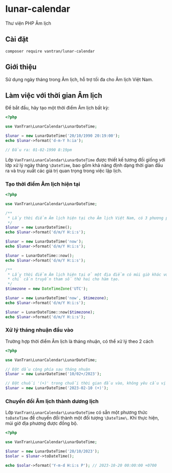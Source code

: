 # lunar-calendar
Thư viện PHP Âm lịch

## Cài đặt
`composer require vantran/lunar-calendar`

## Giới thiệu
Sử dụng ngày tháng trong Âm lịch, hỗ trợ tối đa cho Âm lịch Việt Nam.

## Làm việc với thời gian Âm lịch
Để bắt đầu, hãy tạo một thời điểm Âm lịch bất kỳ:
```php
<?php

use VanTran\LunarCalendar\LunarDateTime;

$lunar = new LunarDateTime('20/10/1990 20:19:00');
echo $lunar->format('d-m-Y h:ia');

// Đầu ra: 01-02-1990 8:19pm
```
Lớp `VanTran\LunarCalendar\LunarDateTime` được thiết kế tương đối giống với lớp xử lý ngày tháng `\DateTime`, bao gồm khả năng định dạng thời gian đầu ra và truy xuất các giá trị quan trọng trong việc lập lịch.

### Tạo thời điểm Âm lịch hiện tại
```php
<?php

use VanTran\LunarCalendar\LunarDateTime;

/**
 * Lấy thời điểm Âm lịch hiện tại cho Âm lịch Việt Nam, có 3 phương pháp tùy chọn
 */
$lunar = new LunarDateTime();
echo $lunar->format('d/m/Y H:i:s');

$lunar = new LunarDateTime('now');
echo $lunar->format('d/m/Y H:i:s');

$lunar = LunarDateTime::now();
echo $lunar->format('d/m/Y H:i:s');

/**
 * Lấy thời điểm Âm lịch hiện tại ở một địa điểm có múi giờ khác với múi giờ Việt Nam,
 * chỉ cần truyền tham số thứ hai cho hàm tạo.
 */
$timezone = new DateTimeZone('UTC');

$lunar = new LunarDateTime('now', $timezone);
echo $lunar->format('d/m/Y H:i:s');

$lunar = LunarDateTime::now($timezone);
echo $lunar->format('d/m/Y H:i:s');
```

### Xử lý tháng nhuận đầu vào
Trường hợp thời điểm Âm lịch là tháng nhuận, có thể xử lý theo 2 cách

```php
<?php

use VanTran\LunarCalendar\LunarDateTime;

// Đặt dấu cộng phía sau tháng nhuận
$lunar = new LunarDateTime('10/02+/2023');

// Đặt chuối '(+)' trong chuỗi thời gian đầu vào, không yêu cầu vị trí cụ thể
$lunar = new LunarDateTime('2023-02-10 (+)');
```

### Chuyển đổi Âm lịch thành dương lịch
Lớp `VanTran\LunarCalendar\LunarDateTime` có sẵn một phương thức `toDateTime` để chuyển đổi thành một đối tượng `\DateTime\`. Khi thực hiện, múi giờ địa phương được đồng bộ.

```php
<?php

use VanTran\LunarCalendar\LunarDateTime;

$lunar = new LunarDateTime('20/10/2023');
$solar = $lunar->toDateTime();

echo $solar->format('Y-m-d H:i:s P'); // 2023-10-20 00:00:00 +0700
```